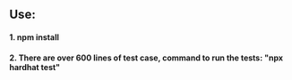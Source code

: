 ## Use:

####  1. npm install 
#### 2. There are over 600 lines of test case, command to run the tests: "npx hardhat test"
